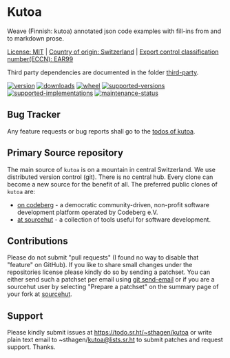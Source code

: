 # Kutoa

Weave (Finnish: kutoa) annotated json code examples with fill-ins from and to markdown prose.

[License: MIT](https://git.sr.ht/~sthagen/kutoa/tree/default/item/LICENSE) |
[Country of origin: Switzerland](https://git.sr.ht/~sthagen/kutoa/tree/default/item/COUNTRY-OF-ORIGIN) |
[Export control classification number(ECCN): EAR99](https://git.sr.ht/~sthagen/kutoa/tree/default/item/EXPORT-CONTROL-CLASSIFICATION-NUMBER)

Third party dependencies are documented in the folder [third-party](docs/third-party/README.md).

[![version](https://img.shields.io/pypi/v/kutoa.svg?style=flat)](https://pypi.python.org/pypi/kutoa/)
[![downloads](https://static.pepy.tech/badge/kutoa/month)](https://pepy.tech/project/kutoa)
[![wheel](https://img.shields.io/pypi/wheel/kutoa.svg?style=flat)](https://pypi.python.org/pypi/kutoa/)
[![supported-versions](https://img.shields.io/pypi/pyversions/kutoa.svg?style=flat)](https://pypi.python.org/pypi/kutoa/)
[![supported-implementations](https://img.shields.io/pypi/implementation/kutoa.svg?style=flat)](https://pypi.python.org/pypi/kutoa/)
[![maintenance-status](https://img.shields.io/github/commit-activity/y/sthagen/kutoa.svg?style=flat)](https://git.sr.ht/~sthagen/kutoa/log)

## Bug Tracker

Any feature requests or bug reports shall go to the [todos of kutoa](https://todo.sr.ht/~sthagen/kutoa).

## Primary Source repository

The main source of `kutoa` is on a mountain in central Switzerland.
We use distributed version control (git).
There is no central hub.
Every clone can become a new source for the benefit of all.
The preferred public clones of `kutoa` are:

* [on codeberg](https://codeberg.org/sthagen/kutoa) - a democratic community-driven, non-profit software development platform operated by Codeberg e.V.
* [at sourcehut](https://git.sr.ht/~sthagen/kutoa) - a collection of tools useful for software development.

## Contributions

Please do not submit "pull requests" (I found no way to disable that "feature" on GitHub).
If you like to share small changes under the repositories license please kindly do so by sending a patchset.
You can either send such a patchset per email using [git send-email](https://git-send-email.io) or
if you are a sourcehut user by selecting "Prepare a patchset" on the summary page of your fork at [sourcehut](https://git.sr.ht/).

## Support

Please kindly submit issues at <https://todo.sr.ht/~sthagen/kutoa> or write plain text email to ~sthagen/kutoa@lists.sr.ht to submit patches and request support. Thanks.
